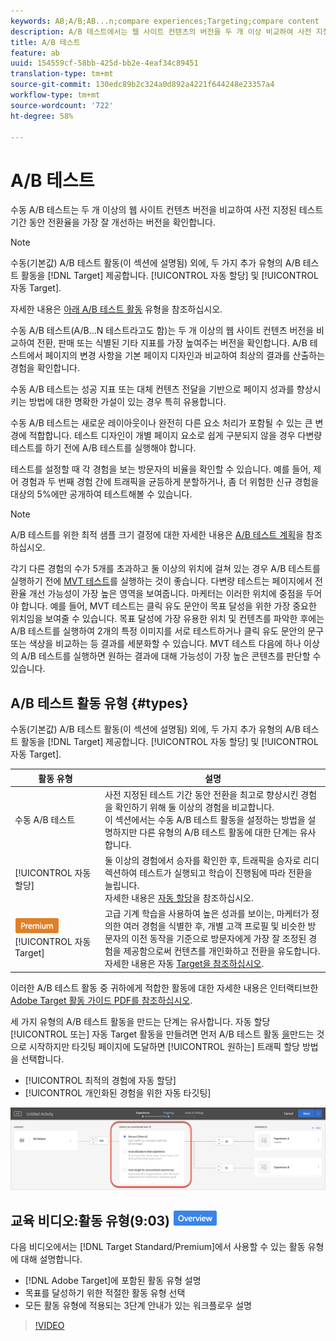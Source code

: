 ```yaml
---
keywords: AB;A/B;AB...n;compare experiences;Targeting;compare content
description: A/B 테스트에서는 웹 사이트 컨텐츠의 버전을 두 개 이상 비교하여 사전 지정된 테스트 기간에 전환율이 가장 많이 향상된 버전을 확인합니다.
title: A/B 테스트
feature: ab
uuid: 154559cf-58bb-425d-bb2e-4eaf34c89451
translation-type: tm+mt
source-git-commit: 130edc89b2c324a0d892a4221f644248e23357a4
workflow-type: tm+mt
source-wordcount: '722'
ht-degree: 58%

---
```



# A/B 테스트

수동 A/B 테스트는 두 개 이상의 웹 사이트 컨텐츠 버전을 비교하여 사전 지정된 테스트 기간 동안 전환율을 가장 잘 개선하는 버전을 확인합니다.

>[!NOTE]
>
>수동(기본값) A/B 테스트 활동(이 섹션에 설명됨) 외에, 두 가지 추가 유형의 A/B 테스트 활동을 [!DNL Target] 제공합니다. [!UICONTROL 자동 할당] 및 [!UICONTROL 자동 Target].
>
>자세한 내용은 [아래 A/B 테스트 활동](#types) 유형을 참조하십시오.

수동 A/B 테스트(A/B...N 테스트라고도 함)는 두 개 이상의 웹 사이트 컨텐츠 버전을 비교하여 전환, 판매 또는 식별된 기타 지표를 가장 높여주는 버전을 확인합니다. A/B 테스트에서 페이지의 변경 사항을 기본 페이지 디자인과 비교하여 최상의 결과를 산출하는 경험을 확인합니다.

수동 A/B 테스트는 성공 지표 또는 대체 컨텐츠 전달을 기반으로 페이지 성과를 향상시키는 방법에 대한 명확한 가설이 있는 경우 특히 유용합니다.

수동 A/B 테스트는 새로운 레이아웃이나 완전히 다른 요소 처리가 포함될 수 있는 큰 변경에 적합합니다. 테스트 디자인이 개별 페이지 요소로 쉽게 구분되지 않을 경우 다변량 테스트를 하기 전에 A/B 테스트를 실행해야 합니다.

테스트를 설정할 때 각 경험을 보는 방문자의 비율을 확인할 수 있습니다. 예를 들어, 제어 경험과 두 번째 경험 간에 트래픽을 균등하게 분할하거나, 좀 더 위험한 신규 경험을 대상의 5%에만 공개하여 테스트해볼 수 있습니다.

>[!NOTE]
>
>A/B 테스트를 위한 최적 샘플 크기 결정에 대한 자세한 내용은 [A/B 테스트 계획](../../c-activities/t-test-ab/sample-size-determination.md#concept_2801F552DB874C20B8A17C1B774C0383)을 참조하십시오.

각기 다른 경험의 수가 5개를 초과하고 둘 이상의 위치에 걸쳐 있는 경우 A/B 테스트를 실행하기 전에 [MVT 테스트](/help/c-activities/c-multivariate-testing/multivariate-testing.md)를 실행하는 것이 좋습니다. 다변량 테스트는 페이지에서 전환율 개선 가능성이 가장 높은 영역을 보여줍니다. 마케터는 이러한 위치에 중점을 두어야 합니다. 예를 들어, MVT 테스트는 클릭 유도 문안이 목표 달성을 위한 가장 중요한 위치임을 보여줄 수 있습니다. 목표 달성에 가장 유용한 위치 및 컨텐츠를 파악한 후에는 A/B 테스트를 실행하여 2개의 특정 이미지를 서로 테스트하거나 클릭 유도 문안의 문구 또는 색상을 비교하는 등 결과를 세분화할 수 있습니다. MVT 테스트 다음에 하나 이상의 A/B 테스트를 실행하면 원하는 결과에 대해 가능성이 가장 높은 콘텐츠를 판단할 수 있습니다.

## A/B 테스트 활동 유형 {#types}

수동(기본값) A/B 테스트 활동(이 섹션에 설명됨) 외에, 두 가지 추가 유형의 A/B 테스트 활동을 [!DNL Target] 제공합니다. [!UICONTROL 자동 할당] 및 [!UICONTROL 자동 Target].

| 활동 유형 | 설명 |
| --- | --- |
| 수동 A/B 테스트 | 사전 지정된 테스트 기간 동안 전환을 최고로 향상시킨 경험을 확인하기 위해 둘 이상의 경험을 비교합니다.<br>이 섹션에서는 수동 A/B 테스트 활동을 설정하는 방법을 설명하지만 다른 유형의 A/B 테스트 활동에 대한 단계는 유사합니다. |
| [!UICONTROL 자동 할당] | 둘 이상의 경험에서 승자를 확인한 후, 트래픽을 승자로 리디렉션하여 테스트가 실행되고 학습이 진행됨에 따라 전환을 늘립니다.<br>자세한 내용은 [자동 할당](/help/c-activities/automated-traffic-allocation/automated-traffic-allocation.md)을 참조하십시오. |
| ![프리미엄 배지](/help/assets/premium.png) [!UICONTROL 자동 Target] | 고급 기계 학습을 사용하여 높은 성과를 보이는, 마케터가 정의한 여러 경험을 식별한 후, 개별 고객 프로필 및 비슷한 방문자의 이전 동작을 기준으로 방문자에게 가장 잘 조정된 경험을 제공함으로써 컨텐츠를 개인화하고 전환을 유도합니다.<br>자세한 내용은 자동 [Target을 참조하십시오](/help/c-activities/auto-target-to-optimize.md). |

이러한 A/B 테스트 활동 중 귀하에게 적합한 활동에 대한 자세한 내용은 인터랙티브한 [Adobe Target 활동 가이드 PDF를 참조하십시오](/help/c-activities/target-activities-guide.md).

세 가지 유형의 A/B 테스트 활동을 만드는 단계는 유사합니다. 자동 할당 [!UICONTROL 또는] 자동 Target  활동을 만들려면 먼저 A/B 테스트 활동 [을](/help/c-activities/t-test-ab/t-test-create-ab/test-create-ab.md)만드는 것으로 시작하지만 타깃팅 페이지에 도달하면 [!UICONTROL 원하는] 트래픽 할당 방법을 선택합니다.

* [!UICONTROL 최적의 경험에 자동 할당]
* [!UICONTROL 개인화된 경험을 위한 자동 타깃팅]

![트래픽 할당 방법 설정](/help/c-activities/t-test-ab/t-test-create-ab/assets/traffic-allocation-method.png)

## 교육 비디오:활동 유형(9:03) ![개요 배지](/help/assets/overview.png)

다음 비디오에서는 [!DNL Target Standard/Premium]에서 사용할 수 있는 활동 유형에 대해 설명합니다.

* [!DNL Adobe Target]에 포함된 활동 유형 설명
* 목표를 달성하기 위한 적절한 활동 유형 선택
* 모든 활동 유형에 적용되는 3단계 안내가 있는 워크플로우 설명

>[!VIDEO](https://video.tv.adobe.com/v/17386)
